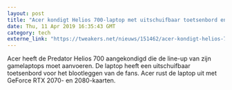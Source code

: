 ```yaml
---
layout: post
title: "Acer kondigt Helios 700-laptop met uitschuifbaar toetsenbord en RTX 2080 aan"
date: Thu, 11 Apr 2019 16:35:43 GMT
category: tech
externe_link: "https://tweakers.net/nieuws/151462/acer-kondigt-helios-700-laptop-met-uitschuifbaar-toetsenbord-en-rtx-2080-aan.html"
---
```


Acer heeft de Predator Helios 700 aangekondigd die de line-up van zijn gamelaptops moet aanvoeren. De laptop heeft een uitschuifbaar toetsenbord voor het blootleggen van de fans. Acer rust de laptop uit met GeForce RTX 2070- en 2080-kaarten.<img src="http://feeds.feedburner.com/~r/tweakers/mixed/~4/JyBUNBDg3-M" height="1" width="1" alt=""/>
